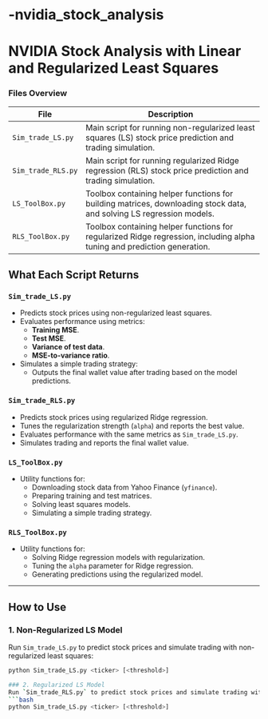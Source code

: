 # -nvidia_stock_analysis



# NVIDIA Stock Analysis with Linear and Regularized Least Squares




### Files Overview
| File                  | Description                                                                                   |
|-----------------------|-----------------------------------------------------------------------------------------------|
| `Sim_trade_LS.py`     | Main script for running non-regularized least squares (LS) stock price prediction and trading simulation. |
| `Sim_trade_RLS.py`    | Main script for running regularized Ridge regression (RLS) stock price prediction and trading simulation. |
| `LS_ToolBox.py`       | Toolbox containing helper functions for building matrices, downloading stock data, and solving LS regression models. |
| `RLS_ToolBox.py`      | Toolbox containing helper functions for regularized Ridge regression, including alpha tuning and prediction generation. |


## What Each Script Returns

### `Sim_trade_LS.py`
- Predicts stock prices using non-regularized least squares.
- Evaluates performance using metrics:
  - **Training MSE**.
  - **Test MSE**.
  - **Variance of test data**.
  - **MSE-to-variance ratio**.
- Simulates a simple trading strategy:
  - Outputs the final wallet value after trading based on the model predictions.

### `Sim_trade_RLS.py`
- Predicts stock prices using regularized Ridge regression.
- Tunes the regularization strength (`alpha`) and reports the best value.
- Evaluates performance with the same metrics as `Sim_trade_LS.py`.
- Simulates trading and reports the final wallet value.

### `LS_ToolBox.py`
- Utility functions for:
  - Downloading stock data from Yahoo Finance (`yfinance`).
  - Preparing training and test matrices.
  - Solving least squares models.
  - Simulating a simple trading strategy.

### `RLS_ToolBox.py`
- Utility functions for:
  - Solving Ridge regression models with regularization.
  - Tuning the `alpha` parameter for Ridge regression.
  - Generating predictions using the regularized model.

---

## How to Use

### 1. Non-Regularized LS Model
Run `Sim_trade_LS.py` to predict stock prices and simulate trading with non-regularized least squares:
```bash
python Sim_trade_LS.py <ticker> [<threshold>]

### 2. Regularized LS Model
Run `Sim_trade_RLS.py` to predict stock prices and simulate trading with non-regularized least squares:
```bash
python Sim_trade_LS.py <ticker> [<threshold>]
